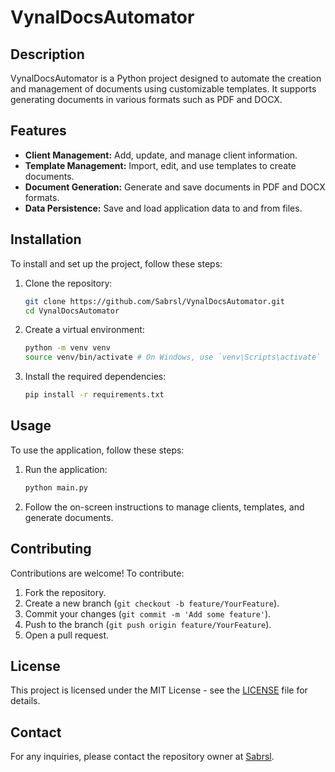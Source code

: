 # VynalDocsAutomator

## Description
VynalDocsAutomator is a Python project designed to automate the creation and management of documents using customizable templates. It supports generating documents in various formats such as PDF and DOCX.

## Features
- **Client Management:** Add, update, and manage client information.
- **Template Management:** Import, edit, and use templates to create documents.
- **Document Generation:** Generate and save documents in PDF and DOCX formats.
- **Data Persistence:** Save and load application data to and from files.

## Installation
To install and set up the project, follow these steps:

1. Clone the repository:
    ```bash
    git clone https://github.com/Sabrsl/VynalDocsAutomator.git
    cd VynalDocsAutomator
    ```

2. Create a virtual environment:
    ```bash
    python -m venv venv
    source venv/bin/activate # On Windows, use `venv\Scripts\activate`
    ```

3. Install the required dependencies:
    ```bash
    pip install -r requirements.txt
    ```

## Usage
To use the application, follow these steps:

1. Run the application:
    ```bash
    python main.py
    ```

2. Follow the on-screen instructions to manage clients, templates, and generate documents.

## Contributing
Contributions are welcome! To contribute:

1. Fork the repository.
2. Create a new branch (`git checkout -b feature/YourFeature`).
3. Commit your changes (`git commit -m 'Add some feature'`).
4. Push to the branch (`git push origin feature/YourFeature`).
5. Open a pull request.

## License
This project is licensed under the MIT License - see the [LICENSE](LICENSE) file for details.

## Contact
For any inquiries, please contact the repository owner at [Sabrsl](https://github.com/Sabrsl).
